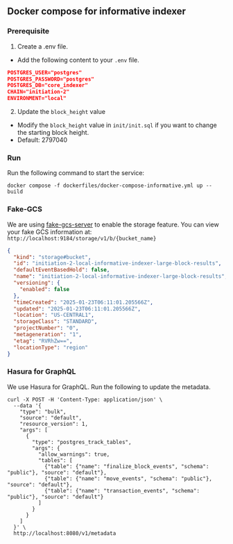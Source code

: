 ## Docker compose for informative indexer

### Prerequisite
1. Create a .env file.
- Add the following content to your `.env` file.
```json
POSTGRES_USER="postgres"
POSTGRES_PASSWORD="postgres"
POSTGRES_DB="core_indexer"
CHAIN="initiation-2"
ENVIRONMENT="local"
```
2. Update the `block_height` value
- Modify the `block_height` value in `init/init.sql` if you want to change the starting block height.
- Default: 2797040

### Run
Run the following command to start the service:
```shell
docker compose -f dockerfiles/docker-compose-informative.yml up --build
```

### Fake-GCS
We are using [fake-gcs-server](https://github.com/fsouza/fake-gcs-server) to enable the storage feature.
You can view your fake GCS information at: `http://localhost:9184/storage/v1/b/{bucket_name}`
```json
{
  "kind": "storage#bucket",
  "id": "initiation-2-local-informative-indexer-large-block-results",
  "defaultEventBasedHold": false,
  "name": "initiation-2-local-informative-indexer-large-block-results",
  "versioning": {
    "enabled": false
  },
  "timeCreated": "2025-01-23T06:11:01.205566Z",
  "updated": "2025-01-23T06:11:01.205566Z",
  "location": "US-CENTRAL1",
  "storageClass": "STANDARD",
  "projectNumber": "0",
  "metageneration": "1",
  "etag": "RVRhZw==",
  "locationType": "region"
}
```

### Hasura for GraphQL
We use Hasura for GraphQL. Run the following to update the metadata.
```shell
curl -X POST -H 'Content-Type: application/json' \
  --data '{
    "type": "bulk",
    "source": "default",
    "resource_version": 1,
    "args": [
      {
        "type": "postgres_track_tables",
        "args": {
          "allow_warnings": true,
          "tables": [
            {"table": {"name": "finalize_block_events", "schema": "public"}, "source": "default"},
            {"table": {"name": "move_events", "schema": "public"}, "source": "default"},
            {"table": {"name": "transaction_events", "schema": "public"}, "source": "default"}
          ]
        }
      }
    ]
  }' \
  http://localhost:8080/v1/metadata
```
